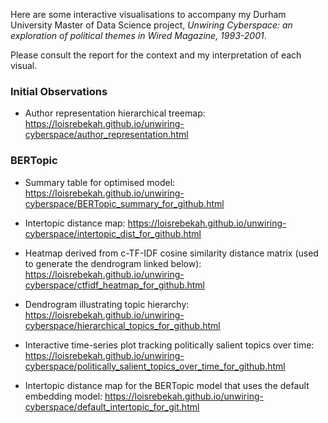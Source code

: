 Here are some interactive visualisations to accompany my Durham University Master of Data Science project, *Unwiring Cyberspace: an exploration of political themes in Wired Magazine, 1993-2001*. 


Please consult the report for the context and my interpretation of each visual.

### Initial Observations
+ Author representation hierarchical treemap: https://loisrebekah.github.io/unwiring-cyberspace/author_representation.html

### BERTopic
+ Summary table for optimised model: https://loisrebekah.github.io/unwiring-cyberspace/BERTopic_summary_for_github.html
  
+ Intertopic distance map: https://loisrebekah.github.io/unwiring-cyberspace/intertopic_dist_for_github.html

+ Heatmap derived from c-TF-IDF cosine similarity distance matrix (used to generate the dendrogram linked below): https://loisrebekah.github.io/unwiring-cyberspace/ctfidf_heatmap_for_github.html

+ Dendrogram illustrating topic hierarchy: https://loisrebekah.github.io/unwiring-cyberspace/hierarchical_topics_for_github.html

+ Interactive time-series plot tracking politically salient topics over time: https://loisrebekah.github.io/unwiring-cyberspace/politically_salient_topics_over_time_for_github.html

+ Intertopic distance map for the BERTopic model that uses the default embedding model: https://loisrebekah.github.io/unwiring-cyberspace/default_intertopic_for_git.html


